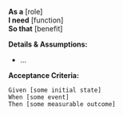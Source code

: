 **As a** [role]  
**I need** [function]  
**So that** [benefit]  

**Details & Assumptions:** 
* ...

**Acceptance Criteria:**

```gherkin
Given [some initial state]
When [some event]
Then [some measurable outcome]
```
